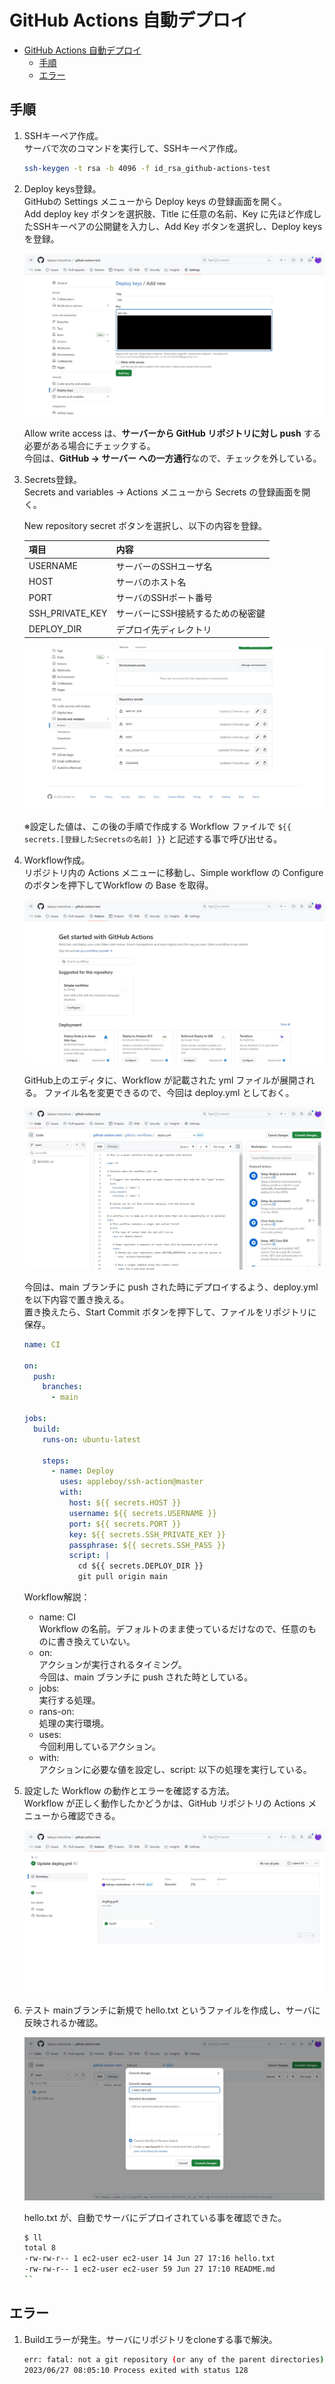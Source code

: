 # GitHub Actions 自動デプロイ

- [GitHub Actions 自動デプロイ](#github-actions-自動デプロイ)
    - [手順](#手順)
    - [エラー](#エラー)

## 手順
1. SSHキーペア作成。  
    サーバで次のコマンドを実行して、SSHキーペア作成。

    ```sh
    ssh-keygen -t rsa -b 4096 -f id_rsa_github-actions-test
    ```
1. Deploy keys登録。  
    GitHubの Settings メニューから Deploy keys の登録画面を開く。  
    Add deploy key ボタンを選択肢、Title に任意の名前、Key に先ほど作成したSSHキーペアの公開鍵を入力し、Add Key ボタンを選択し、Deploy keys を登録。

    ![1.jpg](screencaps/1.jpg)

    Allow write access は、**サーバーから GitHub リポジトリに対し push** する必要がある場合にチェックする。  
    今回は、**GitHub → サーバー への一方通行**なので、チェックを外している。
1. Secrets登録。  
    Secrets and variables → Actions メニューから Secrets の登録画面を開く。

    New repository secret ボタンを選択し、以下の内容を登録。

    <table width="100%">
        <thead>
            <tr>
                <th>項目</th>
                <th>内容</th>
            </tr>
        </thead>
        <tbody>
            <tr>
                <td>USERNAME</td>
                <td>サーバーのSSHユーザ名</td>
            </tr>
            <tr>
                <td>HOST</td>
                <td>サーバのホスト名</td>
            </tr>
            <tr>
                <td>PORT</td>
                <td>サーバのSSHポート番号</td>
            </tr>
            <tr>
                <td>SSH_PRIVATE_KEY</td>
                <td>サーバーにSSH接続するための秘密鍵</td>
            </tr>
            <tr>
                <td>DEPLOY_DIR</td>
                <td>デプロイ先ディレクトリ</td>
            </tr>
        </tbody>
    </table>

    ![2.jpg](screencaps/2.jpg)

    ※設定した値は、この後の手順で作成する Workflow ファイルで <code>${{ secrets.[登録したSecretsの名前] }}</code> と記述する事で呼び出せる。
4. Workflow作成。  
    リポジトリ内の Actions メニューに移動し、Simple workflow の Configure のボタンを押下してWorkflow の Base を取得。

    ![3.jpg](screencaps/3.jpg)


    GitHub上のエディタに、Workflow が記載された yml ファイルが展開される。
    ファイル名を変更できるので、今回は deploy.yml としておく。

    ![4.jpg](screencaps/4.jpg)

    今回は、main ブランチに push された時にデプロイするよう、deploy.yml を以下内容で置き換える。  
    置き換えたら、Start Commit ボタンを押下して、ファイルをリポジトリに保存。

    ```yml
    name: CI

    on:
      push:
        branches:
          - main

    jobs:
      build:
        runs-on: ubuntu-latest

        steps:
          - name: Deploy
            uses: appleboy/ssh-action@master
            with:
              host: ${{ secrets.HOST }}
              username: ${{ secrets.USERNAME }}
              port: ${{ secrets.PORT }}
              key: ${{ secrets.SSH_PRIVATE_KEY }}
              passphrase: ${{ secrets.SSH_PASS }}
              script: |
                cd ${{ secrets.DEPLOY_DIR }}
                git pull origin main
    ```

    Workflow解説：  
    - name: CI  
        Workflow の名前。デフォルトのまま使っているだけなので、任意のものに書き換えていない。
    - on:  
        アクションが実行されるタイミング。  
        今回は、main ブランチに push された時としている。
    - jobs:  
        実行する処理。
    - rans-on:  
        処理の実行環境。
    - uses:  
        今回利用しているアクション。
    - with:  
        アクションに必要な値を設定し、script: 以下の処理を実行している。

1. 設定した Workflow の動作とエラーを確認する方法。  
    Workflow が正しく動作したかどうかは、GitHub リポジトリの Actions メニューから確認できる。

    ![5.jpg](screencaps/5.jpg)

6. テスト
    mainブランチに新規で hello.txt というファイルを作成し、サーバに反映されるか確認。

    ![6.jpg](screencaps/6.jpg)


    hello.txt が、自動でサーバにデプロイされている事を確認できた。
    ```sh
    $ ll
    total 8
    -rw-rw-r-- 1 ec2-user ec2-user 14 Jun 27 17:16 hello.txt
    -rw-rw-r-- 1 ec2-user ec2-user 59 Jun 27 17:10 README.md
    ``

## エラー
1. Buildエラーが発生。サーバにリポジトリをcloneする事で解決。
    ```sh
    err: fatal: not a git repository (or any of the parent directories): .git
    2023/06/27 08:05:10 Process exited with status 128
    ```